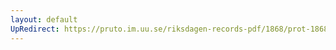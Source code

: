 ```yaml
---
layout: default
UpRedirect: https://pruto.im.uu.se/riksdagen-records-pdf/1868/prot-1868--ak--316/prot-1868--ak--316_004.pdf
---
```

